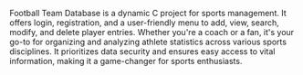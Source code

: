 Football Team Database is a dynamic C project for sports management. It offers login, registration, and a user-friendly menu to add, view, search, modify, and delete player entries. Whether you're a coach or a fan, it's your go-to for organizing and analyzing athlete statistics across various sports disciplines. It prioritizes data security and ensures easy access to vital information, making it a game-changer for sports enthusiasts.






